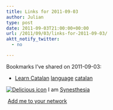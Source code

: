 ```yaml
---
title: Links for 2011-09-03
author: Julian
type: post
date: 2011-09-03T21:00:00+00:00
url: /2011/09/03/links-for-2011-09-03/
aktt_notify_twitter:
  - no

---
```

Bookmarks I&#8217;ve shared on 2011-09-03:

  * [Learn Catalan][1] 
    [language][2] [catalan][3] </li> </ul> 
    
    <p class="deliciouslink">
      <a href="https://del.icio.us/synesthesia" title="See all my bookmarks on del.icio.us"><img src="https://www.synesthesia.co.uk/images/deliciousicon.jpg" alt="Delicious icon" /></a>&nbsp;I am <a href="https://del.icio.us/synesthesia" title="See all my bookmarks on del.icio.us">Synesthesia</a>
    </p>
    
    <p class="deliciouslink">
      <a href="https://del.icio.us/network?add=synesthesia" title="Add me to your del.icio.us network"><img src="https://www.synesthesia.co.uk/images/add.gif" alt="" /></a>&nbsp;<a href="https://del.icio.us/network?add=synesthesia" title="Add me to your del.icio.us network">Add me to your network</a>
    </p>

 [1]: https://www.easycatalan.com/easycatalan/Learning_Catalan.html
 [2]: https://www.delicious.com/synesthesia/language
 [3]: https://www.delicious.com/synesthesia/catalan